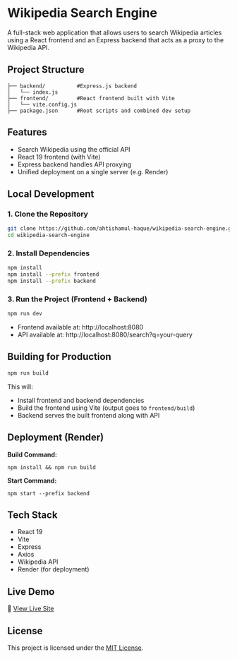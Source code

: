 # Wikipedia Search Engine

A full-stack web application that allows users to search Wikipedia articles using a React frontend and an Express backend that acts as a proxy to the Wikipedia API.

## Project Structure

```
├── backend/          #Express.js backend
│   └── index.js
├── frontend/         #React frontend built with Vite
│   └── vite.config.js
├── package.json      #Root scripts and combined dev setup
```

## Features

- Search Wikipedia using the official API
- React 19 frontend (with Vite)
- Express backend handles API proxying
- Unified deployment on a single server (e.g. Render)

## Local Development

### 1. Clone the Repository

```bash
git clone https://github.com/ahtishamul-haque/wikipedia-search-engine.git
cd wikipedia-search-engine
```

### 2. Install Dependencies

```bash
npm install
npm install --prefix frontend
npm install --prefix backend
```

### 3. Run the Project (Frontend + Backend)

```bash
npm run dev
```

- Frontend available at: http://localhost:8080
- API available at: http://localhost:8080/search?q=your-query

## Building for Production

```bash
npm run build
```

This will:
- Install frontend and backend dependencies
- Build the frontend using Vite (output goes to `frontend/build`)
- Backend serves the built frontend along with API

## Deployment (Render)

**Build Command:**

```
npm install && npm run build
```

**Start Command:**

```
npm start --prefix backend
```

## Tech Stack

- React 19
- Vite
- Express
- Axios
- Wikipedia API
- Render (for deployment)

## Live Demo
🔗 [View Live Site](https://project-wikipedia.onrender.com/)


## License
This project is licensed under the [MIT License](https://opensource.org/license/mit/).

